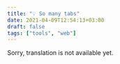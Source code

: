 ```yaml
---
title: "💡 So many tabs"
date: 2021-04-09T12:54:13+03:00
draft: false
tags: ["tools", "web"]
---
```


​​Sorry, translation is not available yet.
